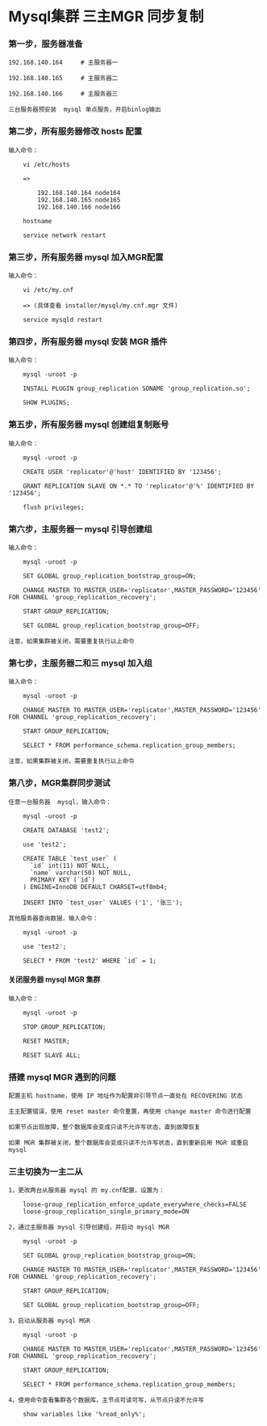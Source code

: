 
# Mysql集群 三主MGR 同步复制

### 第一步，服务器准备
		
	192.168.140.164		# 主服务器一
	
	192.168.140.165		# 主服务器二
	
	192.168.140.166		# 主服务器三
	
	三台服务器预安装  mysql 单点服务，开启binlog输出

### 第二步，所有服务器修改 hosts 配置
	
	输入命令：
	
		vi /etc/hosts
		
		=>
		
			192.168.140.164 node164
			192.168.140.165 node165
			192.168.140.166 node166
		
		hostname
		
		service network restart
	
### 第三步，所有服务器 mysql 加入MGR配置

	输入命令：
	
		vi /etc/my.cnf
		
		=> (具体查看 installer/mysql/my.cnf.mgr 文件)
		
		service mysqld restart
		
### 第四步，所有服务器 mysql 安装 MGR 插件

	输入命令：
		
		mysql -uroot -p
		
		INSTALL PLUGIN group_replication SONAME 'group_replication.so';
		
		SHOW PLUGINS;
	
### 第五步，所有服务器 mysql 创建组复制账号

	输入命令：
		
		mysql -uroot -p
		
		CREATE USER 'replicator'@'host' IDENTIFIED BY '123456';
		
		GRANT REPLICATION SLAVE ON *.* TO 'replicator'@'%' IDENTIFIED BY '123456';
		
		flush privileges;
	
### 第六步，主服务器一  mysql 引导创建组

	输入命令：
		
		mysql -uroot -p
		
		SET GLOBAL group_replication_bootstrap_group=ON;
		
		CHANGE MASTER TO MASTER_USER='replicator',MASTER_PASSWORD='123456' FOR CHANNEL 'group_replication_recovery';
		
		START GROUP_REPLICATION;
		
		SET GLOBAL group_replication_bootstrap_group=OFF;
	
	注意，如果集群被关闭，需要重复执行以上命令

### 第七步，主服务器二和三 mysql 加入组

	输入命令：
		
		mysql -uroot -p
		
		CHANGE MASTER TO MASTER_USER='replicator',MASTER_PASSWORD='123456' FOR CHANNEL 'group_replication_recovery';
		
		START GROUP_REPLICATION;
		
		SELECT * FROM performance_schema.replication_group_members;
	
	注意，如果集群被关闭，需要重复执行以上命令

### 第八步，MGR集群同步测试

	任意一台服务器  mysql，输入命令：
		
		mysql -uroot -p
		
		CREATE DATABASE 'test2';
		
		use 'test2';
		
		CREATE TABLE `test_user` (
		  `id` int(11) NOT NULL,
		  `name` varchar(50) NOT NULL,
		  PRIMARY KEY (`id`)
		) ENGINE=InnoDB DEFAULT CHARSET=utf8mb4;
		
		INSERT INTO `test_user` VALUES ('1', '张三');
	
	其他服务器查询数据，输入命令：
		
		mysql -uroot -p
		
		use 'test2';
		
		SELECT * FROM 'test2' WHERE `id` = 1;

#### 关闭服务器 mysql MGR 集群

	输入命令：
		
		mysql -uroot -p
		
		STOP GROUP_REPLICATION;
		
		RESET MASTER;
		
		RESET SLAVE ALL;
		
### 搭建 mysql MGR 遇到的问题
		
	配置主机 hostname，使用 IP 地址作为配置非引导节点一直处在 RECOVERING 状态
	
	主主配置错误，使用 reset master 命令重置，再使用 change master 命令进行配置
	
	如果节点出现故障，整个数据库会变成只读不允许写状态，直到故障恢复
	
	如果 MGR 集群被关闭，整个数据库会变成只读不允许写状态，直到重新启用 MGR 或重启mysql

### 三主切换为一主二从

	1，更改两台从服务器 mysql 的 my.cnf配置，设置为：
	
		loose-group_replication_enforce_update_everywhere_checks=FALSE
		loose-group_replication_single_primary_mode=ON
	
	2，通过主服务器 mysql 引导创建组，并启动 mysql MGR
		
		mysql -uroot -p
		
		SET GLOBAL group_replication_bootstrap_group=ON;
		
		CHANGE MASTER TO MASTER_USER='replicator',MASTER_PASSWORD='123456' FOR CHANNEL 'group_replication_recovery';
		
		START GROUP_REPLICATION;
		
		SET GLOBAL group_replication_bootstrap_group=OFF;
	
	3，启动从服务器 mysql MGR
		
		mysql -uroot -p
		
		CHANGE MASTER TO MASTER_USER='replicator',MASTER_PASSWORD='123456' FOR CHANNEL 'group_replication_recovery';
		
		START GROUP_REPLICATION;
		
		SELECT * FROM performance_schema.replication_group_members;
	
	4，使用命令查看集群各个数据库，主节点可读可写，从节点只读不允许写
	
		show variables like '%read_only%';


